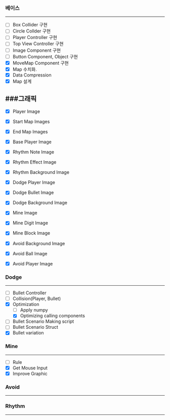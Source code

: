 ### 베이스
---------------------------------
- [ ] Box Collider 구현
- [ ] Circle Collder 구현
- [ ] Player Controller 구현
- [ ] Top View Controller 구현
- [ ] Image Component 구현
- [ ] Button Component, Object 구현
- [x] MoveMap Component 구현
- [x] Map 수치화.
- [x] Data Compression
- [x] Map 설계

###그래픽
----------------------------------
- [x] Player Image
- [x] Start Map Images
- [x] End Map Images
- [x] Base Player Image

- [x] Rhythm Note Image
- [x] Rhythm Effect Image
- [x] Rhythm Background Image

- [x] Dodge Player Image
- [x] Dodge Bullet Image
- [x] Dodge Background Image

- [x] Mine Image
- [x] Mine Digit Image
- [x] Mine Block Image

- [x] Avoid Background Image
- [x] Avoid Ball Image
- [x] Avoid Player Image

### Dodge
----------------------------------
- [ ] Bullet Controller
- [ ] Collision(Player, Bullet)
- [x] Optimization
  - [ ] Apply numpy  
  - [x] Optimizing calling components
- [ ] Bullet Scenario Making script
- [ ] Bullet Scenario Struct
- [x] Bullet variation

### Mine
-----------------------------------
- [ ] Rule
- [x] Get Mouse Input
- [x] Improve Graphic

### Avoid
-----------------------------------

### Rhythm
-----------------------------------
